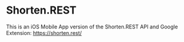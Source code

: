 # Shorten.REST

This is an iOS Mobile App version of the Shorten.REST API and Google Extension: https://shorten.rest/
